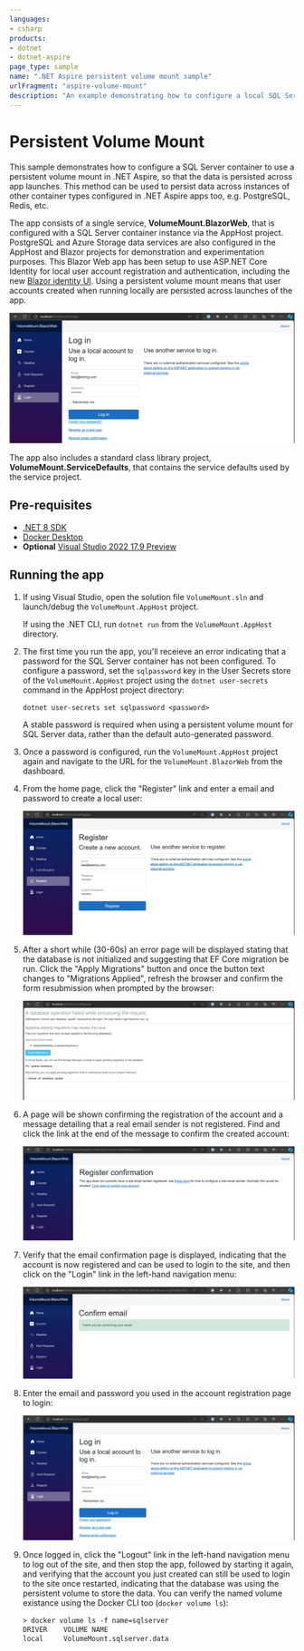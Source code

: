 ```yaml
---
languages:
- csharp
products:
- dotnet
- dotnet-aspire
page_type: sample
name: ".NET Aspire persistent volume mount sample"
urlFragment: "aspire-volume-mount"
description: "An example demonstrating how to configure a local SQL Server container to use a persistent volume mount in .NET Aspire."
---
```


# Persistent Volume Mount

This sample demonstrates how to configure a SQL Server container to use a persistent volume mount in .NET Aspire, so that the data is persisted across app launches. This method can be used to persist data across instances of other container types configured in .NET Aspire apps too, e.g. PostgreSQL, Redis, etc.

The app consists of a single service, **VolumeMount.BlazorWeb**, that is configured with a SQL Server container instance via the AppHost project. PostgreSQL and Azure Storage data services are also configured in the AppHost and Blazor projects for demonstration and experimentation purposes. This Blazor Web app has been setup to use ASP.NET Core Identity for local user account registration and authentication, including the new [Blazor identity UI](https://devblogs.microsoft.com/dotnet/whats-new-with-identity-in-dotnet-8/#the-blazor-identity-ui). Using a persistent volume mount means that user accounts created when running locally are persisted across launches of the app.

![Screenshot of the account login page on the web front](./images/volume-mount-frontend-login.png)

The app also includes a standard class library project, **VolumeMount.ServiceDefaults**, that contains the service defaults used by the service project.

## Pre-requisites

- [.NET 8 SDK](https://dotnet.microsoft.com/download/dotnet/8.0)
- [Docker Desktop](https://www.docker.com/products/docker-desktop/)
- **Optional** [Visual Studio 2022 17.9 Preview](https://visualstudio.microsoft.com/vs/preview/)

## Running the app

1. If using Visual Studio, open the solution file `VolumeMount.sln` and launch/debug the `VolumeMount.AppHost` project.

    If using the .NET CLI, run `dotnet run` from the `VolumeMount.AppHost` directory.

1. The first time you run the app, you'll receieve an error indicating that a password for the SQL Server container has not been configured. To configure a password, set the `sqlpassword` key in the User Secrets store of the `VolumeMount.AppHost` project using the `dotnet user-secrets` command in the AppHost project directory:

    ```
    dotnet user-secrets set sqlpassword <password>
    ```

    A stable password is required when using a persistent volume mount for SQL Server data, rather than the default auto-generated password.

1. Once a password is configured, run the `VolumeMount.AppHost` project again and navigate to the URL for the `VolumeMount.BlazorWeb` from the dashboard.

1. From the home page, click the "Register" link and enter a email and password to create a local user:

    ![Screenshot of the account registration page on the web front end](./images/volume-mount-frontend-register.png)

1. After a short while (30-60s) an error page will be displayed stating that the database is not initialized and suggesting that EF Core migration be run. Click the "Apply Migrations" button and once the button text changes to "Migrations Applied", refresh the browser and confirm the form resubmission when prompted by the browser:

    ![Screenshot of the database operation failed error page](./images/volume-mount-frontend-dbcontext-error.png)

1. A page will be shown confirming the registration of the account and a message detailing that a real email sender is not registered. Find and click the link at the end of the message to confirm the created account:

    ![Screenshot of the account registration confirmation page](./images/volume-mount-frontend-account-registered.png)

1. Verify that the email confirmation page is displayed, indicating that the account is now registered and can be used to login to the site, and then click on the "Login" link in the left-hand navigation menu:

    ![Screenshot of the email confirmation page](./images/volume-mount-frontend-email-confirmed.png)

1. Enter the email and password you used in the account registration page to login:

    ![Screenshot of the login page](./images/volume-mount-frontend-login.png)

1. Once logged in, click the "Logout" link in the left-hand navigation menu to log out of the site, and then stop the app, followed by starting it again, and verifying that the account you just created can still be used to login to the site once restarted, indicating that the database was using the persistent volume to store the data. You can verify the named volume existance using the Docker CLI too (`docker volume ls`):

    ```
    > docker volume ls -f name=sqlserver
    DRIVER    VOLUME NAME
    local     VolumeMount.sqlserver.data
    ```